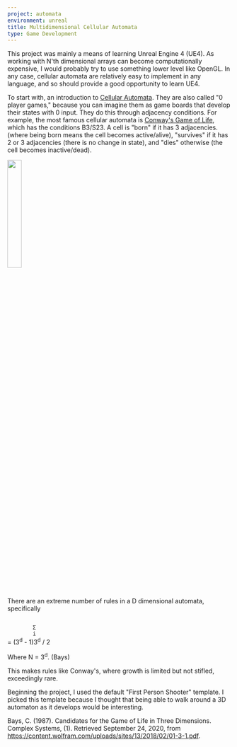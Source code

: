 ```yaml
---
project: automata
environment: unreal
title: Multidimensional Cellular Automata
type: Game Development
---
```

This project was mainly a means of learning Unreal Engine 4 (UE4).
As working with N'th dimensional arrays can become computationally
expensive, I would probably try to use something lower level like OpenGL.
In any case, cellular automata are relatively easy to implement in
any language, and so should provide a good opportunity to learn UE4.

To start with, an introduction to
[Cellular Automata](https://www.wikiwand.com/en/Cellular_automaton).
They are also called "0 player games," because you can imagine them
as game boards that develop their states with 0 input.  They do this
through adjacency conditions.  For example, the most famous cellular automata
is [Conway's Game of Life](https://www.wikiwand.com/en/Conway%27s_Game_of_Life),
which has the conditions B3/S23.  A cell is "born" if it has 3 adjacencies.
(where being born means the cell becomes active/alive), "survives" if it has
2 or 3 adjacencies (there is no change in state), and "dies" otherwise
(the cell becomes inactive/dead).

<img src = "https://upload.wikimedia.org/wikipedia/commons/e/e5/Gospers_glider_gun.gif" style = "width: 25%; display: block;">

There are an extreme number of rules in a D dimensional automata, specifically

<code>
        <span>&Sigma;</span>
        i
</code> = (3<sup>d</sup> - 1)3<sup>d</sup> / 2

Where N = 3<sup>d</sup>. (Bays)

This makes rules like Conway's, where growth is limited but not
stifled, exceedingly rare.


Beginning the project, I used the default "First Person Shooter" template.
I picked this template because I thought that being able to walk 
around a 3D automaton as it develops would be interesting.



Bays, C. (1987). Candidates for the Game of Life in Three Dimensions.
Complex Systems, (1). Retrieved September 24, 2020, from https://content.wolfram.com/uploads/sites/13/2018/02/01-3-1.pdf.